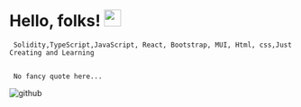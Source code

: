 # Hello, folks! <img src="https://raw.githubusercontent.com/MartinHeinz/MartinHeinz/master/wave.gif" width="30px">






     Solidity,TypeScript,JavaScript, React, Bootstrap, MUI, Html, css,Just Creating and Learning
   
   
     No fancy quote here...



![github](https://user-images.githubusercontent.com/52041040/95481550-c97b2500-0995-11eb-8f28-e521c19fefe5.png)
